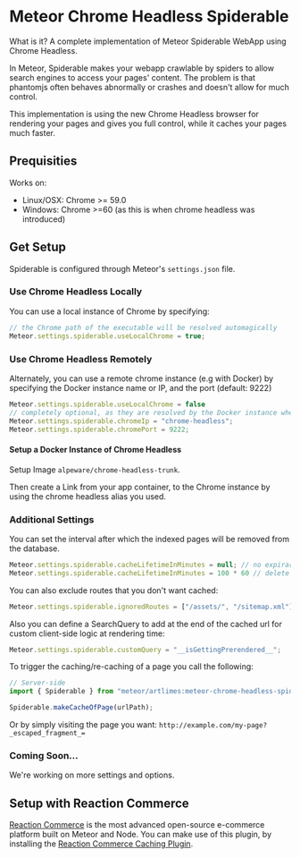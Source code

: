 # Meteor Chrome Headless Spiderable

What is it? A complete implementation of Meteor Spiderable WebApp using Chrome Headless. 

In Meteor, Spiderable makes your webapp crawlable by spiders to allow search engines to access your pages' content. The problem is that phantomjs often behaves abnormally or crashes and doesn't allow for much control.

This implementation is using the new Chrome Headless browser for rendering your pages and gives you full control, while it caches your pages much faster.

## Prequisities
Works on:
* Linux/OSX: Chrome >= 59.0
* Windows: Chrome >=60 (as this is when chrome headless was introduced)

## Get Setup
Spiderable is configured through Meteor's `settings.json` file.

### Use Chrome Headless Locally
You can use a local instance of Chrome by specifying:
```js
// the Chrome path of the executable will be resolved automagically
Meteor.settings.spiderable.useLocalChrome = true; 
```

### Use Chrome Headless Remotely
Alternately, you can use a remote chrome instance (e.g with Docker) by specifying the Docker instance name or IP, and the port (default: 9222)
```js
Meteor.settings.spiderable.useLocalChrome = false
// completely optional, as they are resolved by the Docker instance when linked
Meteor.settings.spiderable.chromeIp = "chrome-headless";
Meteor.settings.spiderable.chromePort = 9222;
```

#### Setup a Docker Instance of Chrome Headless
Setup Image `alpeware/chrome-headless-trunk`. 

Then create a Link from your app container, to the Chrome instance by using the chrome headless alias you used.

### Additional Settings
You can set the interval after which the indexed pages will be removed from the database.
```js
Meteor.settings.spiderable.cacheLifetimeInMinutes = null; // no expiraration
Meteor.settings.spiderable.cacheLifetimeInMinutes = 100 * 60 // delete after 100 hours.
```

You can also exclude routes that you don't want cached:
```js
Meteor.settings.spiderable.ignoredRoutes = ["/assets/", "/sitemap.xml"];
```

Also you can define a SearchQuery to add at the end of the cached url for custom client-side logic at rendering time:
```js
Meteor.settings.spiderable.customQuery = "__isGettingPrerendered__";
```

To trigger the caching/re-caching of a page you call the following:
```js
// Server-side
import { Spiderable } from "meteor/artlimes:meteor-chrome-headless-spiderable";

Spiderable.makeCacheOfPage(urlPath);
```
Or by simply visiting the page you want: `http://example.com/my-page?_escaped_fragment_=`

### Coming Soon...
We're working on more settings and options.

## Setup with Reaction Commerce
[Reaction Commerce](https://reactioncommerce.com) is the most advanced open-source e-commerce platform built on Meteor and Node. You can make use of this plugin, by installing the [Reaction Commerce Caching Plugin](https://github.com/artlimes/reaction-commerce-caching-plugin).


